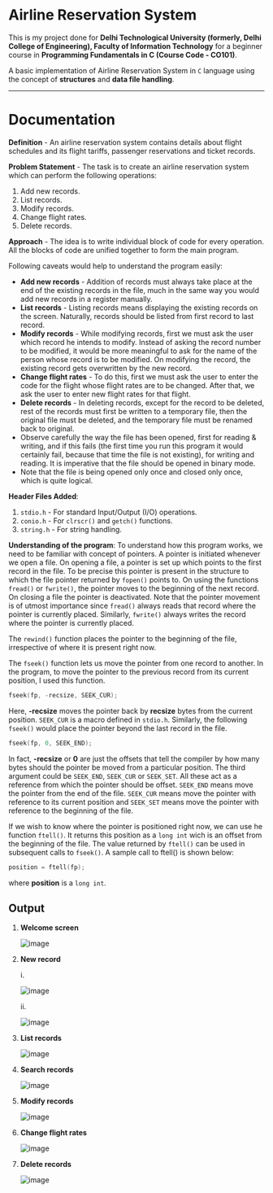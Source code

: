 # Airline Reservation System

This is my project done for **Delhi Technological University (formerly, Delhi College of Engineering), Faculty of Information Technology** for a beginner course in **Programming Fundamentals in C (Course Code - CO101)**.

A basic implementation of Airline Reservation System in ```C``` language using the concept of **structures** and **data file handling**.

---

# Documentation

**Definition** - An airline reservation system contains details about flight schedules and its flight tariffs, passenger reservations and ticket records.

**Problem Statement** - The task is to create an airline reservation system which can perform the following operations:
1. Add new records.
2. List records.
3. Modify records.
4. Change flight rates.
5. Delete records.

**Approach** - The idea is to write individual block of code for every operation. All the blocks of code are unified together to form the main program.

Following caveats would help to understand the program easily:
* **Add new records** - Addition of records must always take place at the end of the existing records in the file, much in the same way you would add new records in a register manually.
* **List records** - Listing records means displaying the existing records on the screen. Naturally, records should be listed from first record to last record.
* **Modify records** - While modifying records, first we must ask the user which record he intends to modify. Instead of asking the record number to be modified, it would be more meaningful to ask for the name of the person whose record is to be modified. On modifying the record, the existing record gets overwritten by the new record.
* **Change flight rates** - To do this, first we must ask the user to enter the code for the flight whose flight rates are to be changed. After that, we ask the user to enter new flight rates for that flight.
* **Delete records** - In deleting records, except for the record to be deleted, rest of the records must first be written to a temporary file, then the original file must be deleted, and the temporary file must be renamed back to original.
* Observe carefully the way the file has been opened, first for reading & writing, and if this fails (the first time you run this program it would certainly fail, because that time the file is not existing), for writing and reading. It is imperative that the file should be opened in binary mode.
* Note that the file is being opened only once and closed only once, which is quite logical. 

**Header Files Added**:
1. ```stdio.h``` - For standard Input/Output (I/O) operations.
2. ```conio.h``` - For ```clrscr()``` and ```getch()``` functions.
3. ```string.h``` - For string handling.

**Understanding of the program**:
To understand how this program works, we need to be familiar with concept of pointers. A pointer is initiated whenever we open a file. On opening a file, a pointer is set up which points to the first record in the file. To be precise this pointer is present in the structure to which the file pointer returned by ```fopen()``` points to. On using the functions ```fread()``` or ```fwrite()```, the pointer moves to the beginning of the next record. On closing a file the pointer is deactivated. Note that the pointer movement is of utmost importance since ```fread()``` always reads that record where the pointer is currently placed. Similarly, ```fwrite()``` always writes the record where the pointer is currently placed.

The ```rewind()``` function places the pointer to the beginning of the file, irrespective of where it is present right now.

The ```fseek()``` function lets us move the pointer from one record to another. In the program, to move the pointer to the previous record from its current position, I used this function.

```C
fseek(fp, -recsize, SEEK_CUR);
```

Here, **-recsize** moves the pointer back by **recsize** bytes from the current position. ```SEEK_CUR``` is a macro defined in ```stdio.h```.
Similarly, the following ```fseek()``` would place the pointer beyond the last record in the file.

```C
fseek(fp, 0, SEEK_END);
```

In fact, **-recsize** or **0** are just the offsets that tell the compiler by how many bytes should the pointer be moved from a particular position. The third argument could be ```SEEK_END```, ```SEEK_CUR``` or ```SEEK_SET```. All these act as a reference from which the pointer should be offset. ```SEEK_END``` means move the pointer from the end of the file. ```SEEK_CUR``` means move the pointer with reference to its current position and ```SEEK_SET``` means move the pointer with reference to the beginning of the file.

If we wish to know where the pointer is positioned right now, we can use he function ```ftell()```. It returns this position as a ```long int``` wich is an offset from the beginning of the file. The value returned by ```ftell()``` can be used in subsequent calls to ```fseek()```. A sample call to ftell() is shown below:

```C
position = ftell(fp);
```

where **position** is a ```long int```.

## Output

1. **Welcome screen**

   ![image](https://user-images.githubusercontent.com/53916781/121834544-afe06900-ccec-11eb-8872-ea902c402970.png)

2. **New record**

   i.

   ![image](https://user-images.githubusercontent.com/53916781/121834582-c4246600-ccec-11eb-8c50-8a8253ceaee3.png)

   ii. 

   ![image](https://user-images.githubusercontent.com/53916781/121834604-d0a8be80-ccec-11eb-8d5f-81a44b3fa5d5.png)

3. **List records**

   ![image](https://user-images.githubusercontent.com/53916781/121834647-e3bb8e80-ccec-11eb-8a69-1ff8965b40c7.png)

4. **Search records**

   ![image](https://user-images.githubusercontent.com/53916781/121834726-15345a00-cced-11eb-9813-774feca226d6.png)

5. **Modify records**

   ![image](https://user-images.githubusercontent.com/53916781/121834715-09489800-cced-11eb-9b0c-0f53bc685d15.png)

6. **Change flight rates**

   ![image](https://user-images.githubusercontent.com/53916781/121834751-2715fd00-cced-11eb-9b2a-2b7a95917c76.png)

7. **Delete records**

   ![image](https://user-images.githubusercontent.com/53916781/121834770-3432ec00-cced-11eb-92b6-770884d1ae3b.png)
